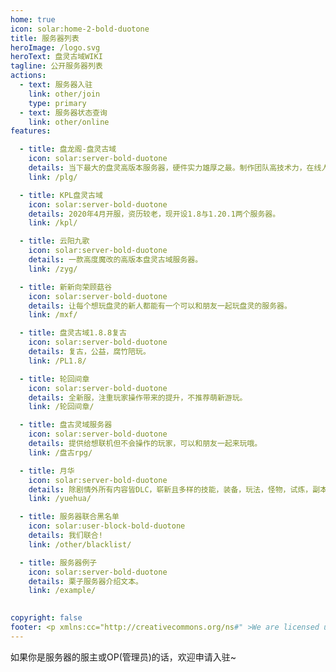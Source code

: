 ```yaml
---
home: true
icon: solar:home-2-bold-duotone
title: 服务器列表
heroImage: /logo.svg
heroText: 盘灵古域WIKI
tagline: 公开服务器列表
actions:
  - text: 服务器入驻
    link: other/join
    type: primary
  - text: 服务器状态查询
    link: other/online
features:

  - title: 盘龙阁-盘灵古域
    icon: solar:server-bold-duotone
    details: 当下最大的盘灵高版本服务器，硬件实力雄厚之最。制作团队高技术力，在线人数高，活跃玩家多，基础设施全面，DLC虽复杂但口味咸淡适宜，适合萌新游玩。
    link: /plg/

  - title: KPL盘灵古域
    icon: solar:server-bold-duotone
    details: 2020年4月开服，资历较老，现开设1.8与1.20.1两个服务器。
    link: /kpl/

  - title: 云阳九歌
    icon: solar:server-bold-duotone
    details: 一款高度魔改的高版本盘灵古域服务器。
    link: /zyg/

  - title: 新新向荣顾菇谷
    icon: solar:server-bold-duotone
    details: 让每个想玩盘灵的新人都能有一个可以和朋友一起玩盘灵的服务器。
    link: /mxf/

  - title: 盘灵古域1.8.8复古
    icon: solar:server-bold-duotone
    details: 复古，公益，腐竹陪玩。
    link: /PL1.8/

  - title: 轮回间章
    icon: solar:server-bold-duotone
    details: 全新服，注重玩家操作带来的提升，不推荐萌新游玩。
    link: /轮回间章/

  - title: 盘古灵域服务器
    icon: solar:server-bold-duotone
    details: 提供给想联机但不会操作的玩家，可以和朋友一起来玩哦。
    link: /盘古rpg/

  - title: 月华
    icon: solar:server-bold-duotone
    details: 除剧情外所有内容皆DLC，崭新且多样的技能，装备，玩法，怪物，试炼，副本，与完善易用的基础设施。
    link: /yuehua/

  - title: 服务器联合黑名单
    icon: solar:user-block-bold-duotone
    details: 我们联合!
    link: /other/blacklist/

  - title: 服务器例子
    icon: solar:server-bold-duotone
    details: 栗子服务器介绍文本。
    link: /example/

  
copyright: false
footer: <p xmlns:cc="http://creativecommons.org/ns#" >We are licensed under <a href="http://creativecommons.org/licenses/by/4.0/?ref=chooser-v1" target="_blank" rel="license noopener noreferrer" style="display:inline-block;">CC BY 4.0<img style="height:22px!important;margin-left:3px;vertical-align:text-bottom;" src="https://mirrors.creativecommons.org/presskit/icons/cc.svg?ref=chooser-v1"><img style="height:22px!important;margin-left:3px;vertical-align:text-bottom;" src="https://mirrors.creativecommons.org/presskit/icons/by.svg?ref=chooser-v1"></a></p><br />网站所涉及的公司名称、商标、产品等均为其各自所有者的资产，仅供识别。涉及游戏内的剧情文本为MayorTW & 紅石口袋所有。<br />"Minecraft"以及"我的世界"为美国微软公司的商标 本站与微软公司没有从属关系。| © 2015 - 2025 3ON EM | <a href="https://icp.gov.moe/?keyword=20240969" target="_blank">萌ICP备20240969号</a>
---
```


如果你是服务器的服主或OP(管理员)的话，欢迎申请入驻~
